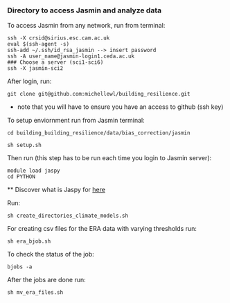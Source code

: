 ### Directory to access Jasmin and analyze data

To access Jasmin from any network, run from terminal:

```
ssh -X crsid@sirius.esc.cam.ac.uk
eval $(ssh-agent -s)
ssh-add ~/.ssh/id_rsa_jasmin --> insert password
ssh -A user_name@jasmin-login1.ceda.ac.uk
### Choose a server (sci1-sci6)
ssh -X jasmin-sci2
```
After login, run:

```
git clone git@github.com:michellewl/building_resilience.git
```
* note that you will have to ensure you have an access to github (ssh key)


To setup enviornment run from Jasmin terminal:

```
cd building_building_resilience/data/bias_correction/jasmin

sh setup.sh
```

Then run (this step has to be run each time you login to Jasmin server):

```
module load jaspy
cd PYTHON
```
** Discover what is Jaspy for [here](https://help.jasmin.ac.uk/article/4729-jaspy-envs)


Run:

```
sh create_directories_climate_models.sh
```


For creating csv files for the ERA data with varying thresholds run:

```
sh era_bjob.sh
```  

To check the status of the job:

```
bjobs -a

```

After the jobs are done run: 

```
sh mv_era_files.sh
```


